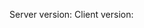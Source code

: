 <!--
If you have a question,  please open a new topic in Horizon's Help forum:
    https://discuss.horizon.io/c/get-help

If you're reporting a bug please include the following:
-->
Server version:
Client version:
